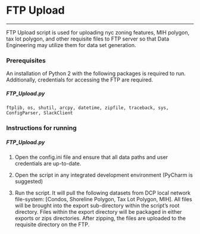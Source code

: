 # FTP Upload

*******************************

FTP Upload script is used for uploading nyc zoning features, MIH polygon, tax lot polygon, and other requisite files to FTP server so that Data Engineering may utilize them for data set generation.

### Prerequisites

An installation of Python 2 with the following packages is required to run. Additionally, credentials for accessing the FTP are required. 

##### FTP_Upload.py

```
ftplib, os, shutil, arcpy, datetime, zipfile, traceback, sys, ConfigParser, SlackClient
```

### Instructions for running

##### FTP_Upload.py

1. Open the config.ini file and ensure that all data paths and user credentials are up-to-date.

2. Open the script in any integrated development environment (PyCharm is suggested)

3. Run the script. It will pull the following datasets from DCP local network file-system: [Condos, Shoreline Polygon, Tax Lot Polygon, MIH]. All files will be brought into the export sub-directory within the script’s root directory. Files within the export directory will be packaged in either exports or zips directories. After zipping, the files are uploaded to the requisite directory on the FTP. 

